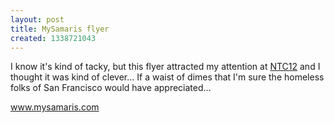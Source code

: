 ```yaml
---
layout: post
title: MySamaris flyer
created: 1338721043
---
```



I know it&#39;s kind of tacky, but this flyer attracted my attention at <a href="https://www.ntenonline.org/eweb/DynamicPage.aspx?webcode=NTCSessionsCurrent" target="_blank">NTC12</a> and I thought it was kind of clever&hellip; If a waist of dimes that I&#39;m sure the homeless folks of San Francisco would have appreciated&hellip;

<a href="http://www.mysamaris.com/" target="_blank">www.mysamaris.com</a>
